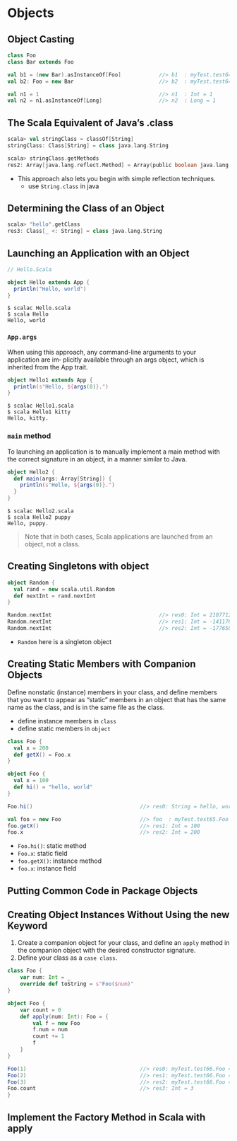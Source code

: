 # Objects

## Object Casting
```scala
class Foo
class Bar extends Foo

val b1 = (new Bar).asInstanceOf[Foo]            //> b1  : myTest.test64.Foo = myTest.test64$$anonfun$main$1$Bar$1@2e7f4425
val b2: Foo = new Bar                           //> b2  : myTest.test64.Foo = myTest.test64$$anonfun$main$1$Bar$1@2552f0fc
```

```scala
val n1 = 1                                      //> n1  : Int = 1
val n2 = n1.asInstanceOf[Long]                  //> n2  : Long = 1
```

## The Scala Equivalent of Java’s .class
```scala
scala> val stringClass = classOf[String]
stringClass: Class[String] = class java.lang.String

scala> stringClass.getMethods
res2: Array[java.lang.reflect.Method] = Array(public boolean java.lang.String.equals(java.lang.Object), public java.lang.String java.lang.String.toString(), public int java.lang.String.hashCode(), public int java.lang.String.compareTo(java.lang.Object), public int java.lang.String.compareTo(java.lang.String), public int java.lang.String.indexOf(java.lang.String,int), public int java.lang.String.indexOf(java.lang.String), public int java.lang.String.indexOf(int), public int java.lang.String.indexOf(int,int), public static java.lang.String java.lang.String.valueOf(char), public static java.lang.String java.lang.String.valueOf(java.lang.Object), public static java.lang.String java.lang.String.valueOf(boolean), public static java.lang.String java.lang.String.valueOf(char[],int,int), public ...
```
- This approach also lets you begin with simple reflection techniques.
  - use `String.class` in java

## Determining the Class of an Object
```scala
scala> "hello".getClass
res3: Class[_ <: String] = class java.lang.String
```

## Launching an Application with an Object
```scala
// Hello.Scala

object Hello extends App {
  println("Hello, world")
}
```

```shell
$ scalac Hello.scala
$ scala Hello
Hello, world
```

### `App.args`
When using this approach, any command-line arguments to your application are im‐ plicitly available through an args object, which is inherited from the App trait.
```scala
object Hello1 extends App {
  println(s"Hello, ${args(0)}.")
}
```
```shell
$ scalac Hello1.scala
$ scala Hello1 kitty
Hello, kitty.
```

### `main` method
To launching an application is to manually implement a main method with the correct signature in an object, in a manner similar to Java.

```scala
object Hello2 {
  def main(args: Array[String]) {
    println(s"Hello, ${args(0)}.")
  }
}
```
```shell
$ scalac Hello2.scala
$ scala Hello2 puppy
Hello, puppy.
```

> Note that in both cases, Scala applications are launched from an object, not a class.

## Creating Singletons with object
```scala
object Random {
  val rand = new scala.util.Random
  def nextInt = rand.nextInt
}

Random.nextInt                                  //> res0: Int = 2107712364
Random.nextInt                                  //> res1: Int = -1411768149
Random.nextInt                                  //> res2: Int = -1776584259
```
- `Random` here is a singleton object

## Creating Static Members with Companion Objects
Define nonstatic (instance) members in your class, and define members that you want to appear as “static” members in an object that has the same name as the class, and is in the same file as the class.
- define instance members in `class`
- define static members in `object`

```scala
class Foo {
  val x = 200
  def getX() = Foo.x
}

object Foo {
  val x = 100
  def hi() = "hello, world"
}

Foo.hi()                                  //> res0: String = hello, world

val foo = new Foo                         //> foo  : myTest.test65.Foo = myTest.test65$$anonfun$main$1$Foo$2@49cc6cb4
foo.getX()                                //> res1: Int = 100
foo.x                                     //> res2: Int = 200
```
- `Foo.hi()`: static method
- `Foo.x`: static field
- `foo.getX()`: instance method
- `foo.x`: instance field

## Putting Common Code in Package Objects

## Creating Object Instances Without Using the new Keyword

1. Create a companion object for your class, and define an `apply` method in the companion object with the desired constructor signature.
2. Define your class as a `case class`.

```scala
class Foo {
	var num: Int = _
	override def toString = s"Foo($num)"
}

object Foo {
	var count = 0
	def apply(num: Int): Foo = {
		val f = new Foo
		f.num = num
		count += 1
		f
	}
}

Foo(1)                                    //> res0: myTest.test66.Foo = Foo(1)
Foo(2)                                    //> res1: myTest.test66.Foo = Foo(2)
Foo(3)                                    //> res2: myTest.test66.Foo = Foo(3)
Foo.count                                 //> res3: Int = 3
}
```

## Implement the Factory Method in Scala with apply

